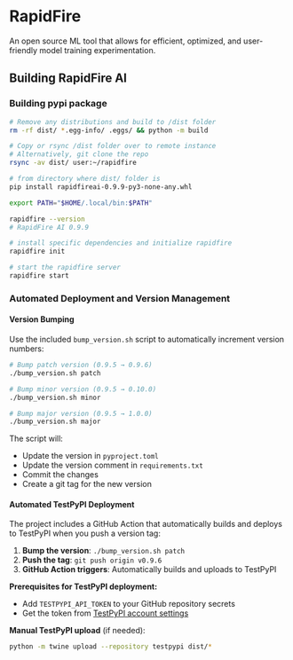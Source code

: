 # RapidFire
An open source ML tool that allows for efficient, optimized, and user-friendly model training experimentation.

## Building RapidFire AI

### Building pypi package
```bash
# Remove any distributions and build to /dist folder
rm -rf dist/ *.egg-info/ .eggs/ && python -m build

# Copy or rsync /dist folder over to remote instance
# Alternatively, git clone the repo
rsync -av dist/ user:~/rapidfire

# from directory where dist/ folder is
pip install rapidfireai-0.9.9-py3-none-any.whl

export PATH="$HOME/.local/bin:$PATH"

rapidfire --version
# RapidFire AI 0.9.9

# install specific dependencies and initialize rapidfire
rapidfire init

# start the rapidfire server
rapidfire start
```

### Automated Deployment and Version Management

#### Version Bumping
Use the included `bump_version.sh` script to automatically increment version numbers:

```bash
# Bump patch version (0.9.5 → 0.9.6)
./bump_version.sh patch

# Bump minor version (0.9.5 → 0.10.0)
./bump_version.sh minor

# Bump major version (0.9.5 → 1.0.0)
./bump_version.sh major
```

The script will:
- Update the version in `pyproject.toml`
- Update the version comment in `requirements.txt`
- Commit the changes
- Create a git tag for the new version

#### Automated TestPyPI Deployment
The project includes a GitHub Action that automatically builds and deploys to TestPyPI when you push a version tag:

1. **Bump the version**: `./bump_version.sh patch`
2. **Push the tag**: `git push origin v0.9.6`
3. **GitHub Action triggers**: Automatically builds and uploads to TestPyPI

**Prerequisites for TestPyPI deployment:**
- Add `TESTPYPI_API_TOKEN` to your GitHub repository secrets
- Get the token from [TestPyPI account settings](https://test.pypi.org/manage/account/token/)

**Manual TestPyPI upload** (if needed):
```bash
python -m twine upload --repository testpypi dist/*
```